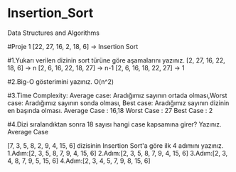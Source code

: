 # Insertion_Sort
Data Structures and Algorithms

#Proje 1
[22, 27, 16, 2, 18, 6] -> Insertion Sort

#1.Yukarı verilen dizinin sort türüne göre aşamalarını yazınız.
[2, 27, 16, 22, 18, 6] -> n
[2, 6, 16, 22, 18, 27] -> n-1
[2, 6, 16, 18, 22, 27] -> 1

#2.Big-O gösterimini yazınız.
O(n^2)

#3.Time Complexity: Average case: Aradığımız sayının ortada olması,Worst case: Aradığımız sayının sonda olması, Best case: Aradığımız sayının dizinin en başında olması.
Average Case : 16,18 
Worst Case : 27 
Best Case : 2

#4.Dizi sıralandıktan sonra 18 sayısı hangi case kapsamına girer? Yazınız.
Average Case

[7, 3, 5, 8, 2, 9, 4, 15, 6] dizisinin Insertion Sort'a göre ilk 4 adımını yazınız.
1.Adım:[2, 3, 5, 8, 7, 9, 4, 15, 6]
2.Adım:[2, 3, 5, 8, 7, 9, 4, 15, 6]
3.Adım:[2, 3, 4, 8, 7, 9, 5, 15, 6]
4.Adım:[2, 3, 4, 5, 7, 9, 8, 15, 6]
